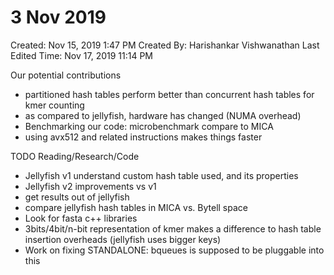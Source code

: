 # 3 Nov 2019

Created: Nov 15, 2019 1:47 PM
Created By: Harishankar Vishwanathan
Last Edited Time: Nov 17, 2019 11:14 PM

Our potential contributions

- partitioned hash tables perform better than concurrent hash tables for kmer counting
- as compared to jellyfish, hardware has changed (NUMA overhead)
- Benchmarking our code: microbenchmark compare to MICA
- using avx512 and related instructions makes things faster

TODO Reading/Research/Code

- Jellyfish v1 understand custom hash table used, and its properties
- Jellyfish v2 improvements vs v1
- get results out of jellyfish
- compare jellyfish hash tables in MICA vs. Bytell space
- Look for fasta c++ libraries
- 3bits/4bit/n-bit representation of kmer makes a difference to hash table insertion overheads (jellyfish uses bigger keys)
- Work on fixing STANDALONE: bqueues is supposed to be pluggable into this